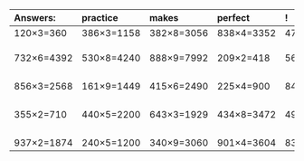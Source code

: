 | Answers: | practice | makes | perfect | ! |
| :--- | :--- | :--- | :--- | :--- |
| 120×3=360 | 386×3=1158 | 382×8=3056 | 838×4=3352 | 476×8=3808 | 
|   |   |   |   |   | 
|   |   |   |   |   | 
|   |   |   |   |   | 
| 732×6=4392 | 530×8=4240 | 888×9=7992 | 209×2=418 | 563×5=2815 | 
|   |   |   |   |   | 
|   |   |   |   |   | 
|   |   |   |   |   | 
|   |   |   |   |   | 
| 856×3=2568 | 161×9=1449 | 415×6=2490 | 225×4=900 | 843×2=1686 | 
|   |   |   |   |   | 
|   |   |   |   |   | 
|   |   |   |   |   | 
|   |   |   |   |   | 
| 355×2=710 | 440×5=2200 | 643×3=1929 | 434×8=3472 | 497×2=994 | 
|   |   |   |   |   | 
|   |   |   |   |   | 
|   |   |   |   |   | 
|   |   |   |   |   | 
| 937×2=1874 | 240×5=1200 | 340×9=3060 | 901×4=3604 | 832×6=4992 | 
